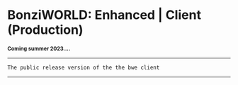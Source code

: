 # BonziWORLD: Enhanced | Client (Production)
<sub>**Coming summer 2023....**</sub>

<hr>

`The public release version of the the bwe client`

<hr>
